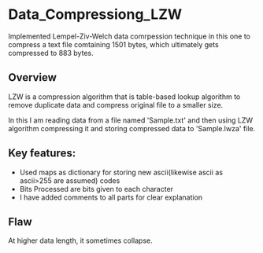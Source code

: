 # Data_Compressiong_LZW
Implemented Lempel-Ziv-Welch data comrpession technique in this one to compress a text file comtaining 1501 bytes, which ultimately gets compressed to 883 bytes.

## Overview
LZW is a compression algorithm that is table-based lookup algorithm to remove duplicate data and compress original file to a smaller size.

In this I am reading data from a file named 'Sample.txt' and then using LZW algorithm compressing it and storing compressed data to 'Sample.lwza' file.

## Key features:
- Used maps as dictionary for storing new ascii(likewise ascii as ascii>255 are assumed) codes
- Bits Processed are bits given to each character
- I have added comments to all parts for clear explanation

## Flaw

At higher data length, it sometimes collapse.
